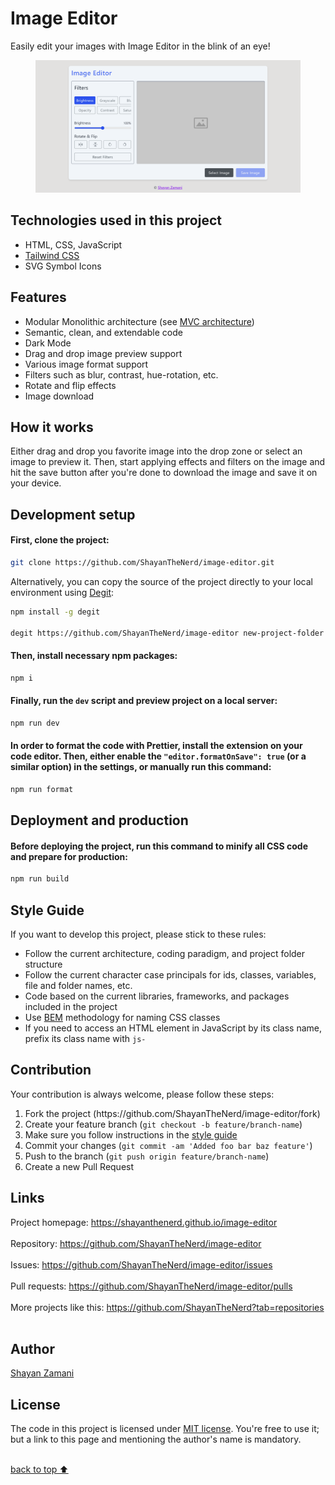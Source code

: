 # Image Editor

Easily edit your images with Image Editor in the blink of an eye!

<figure>
  <img src="https://github.com/ShayanTheNerd/image-editor/blob/main/og-img.png" />
</figure>

## Technologies used in this project

<ul>
  <li>HTML, CSS, JavaScript</li>
  <li>
    <a href="https://tailwindcss.com">Tailwind CSS</a>
  </li>
  <li>SVG Symbol Icons</li>
</ul>

## Features

<ul>
  <li>Modular Monolithic architecture (see <a href="https://github.com/ShayanTheNerd/image-editor/tree/image-editor-MVC">MVC architecture</a>)</li>
  <li>Semantic, clean, and extendable code</li>
  <li>Dark Mode</li>
  <li>Drag and drop image preview support</li>
  <li>Various image format support</li>
  <li>Filters such as blur, contrast, hue-rotation, etc.</li>
  <li>Rotate and flip effects</li>
  <li>Image download</li>
</ul>

## How it works

Either drag and drop you favorite image into the drop zone or select an image to preview it. Then, start applying effects and filters on the image and hit the save button after you're done to download the image and save it on your device.

## Development setup

#### First, clone the project:

```sh
git clone https://github.com/ShayanTheNerd/image-editor.git
```

Alternatively, you can copy the source of the project directly to your local environment using <a href="https://github.com/Rich-Harris/degit">Degit</a>:

```sh
npm install -g degit

degit https://github.com/ShayanTheNerd/image-editor new-project-folder
```

#### Then, install necessary npm packages:

```sh
npm i
```

#### Finally, run the `dev` script and preview project on a local server:

```sh
npm run dev
```

#### In order to format the code with Prettier, install the extension on your code editor. Then, either enable the `"editor.formatOnSave": true` (or a similar option) in the settings, or manually run this command:

```sh
npm run format
```

## Deployment and production

#### Before deploying the project, run this command to minify all CSS code and prepare for production:

```sh
npm run build
```

## Style Guide

If you want to develop this project, please stick to these rules:

<ul>
  <li>Follow the current architecture, coding paradigm, and project folder structure</li>
  <li>Follow the current character case principals for ids, classes, variables, file and folder names, etc.</li>
  <li>Code based on the current libraries, frameworks, and packages included in the project</li>
  <li>Use <a href="https://getbem.com">BEM</a> methodology for naming CSS classes</li>
  <li>If you need to access an HTML element in JavaScript by its class name, prefix its class name with <code>js-</code></li>
</ul>

## Contribution

Your contribution is always welcome, please follow these steps:

<ol>
  <li>Fork the project (https://github.com/ShayanTheNerd/image-editor/fork)</li>
  <li>Create your feature branch (<code>git checkout -b feature/branch-name</code>)</li>
  <li>Make sure you follow instructions in the <a href="https://github.com/ShayanTheNerd/image-editor#style-guide">style guide</a></li>
  <li>Commit your changes (<code>git commit -am 'Added foo bar baz feature'</code>)</li>
  <li>Push to the branch (<code>git push origin feature/branch-name</code>)</li>
  <li>Create a new Pull Request</li>
</ol>

## Links

Project homepage: https://shayanthenerd.github.io/image-editor <br /><br />
Repository: https://github.com/ShayanTheNerd/image-editor <br /><br />
Issues: https://github.com/ShayanTheNerd/image-editor/issues <br /><br />
Pull requests: https://github.com/ShayanTheNerd/image-editor/pulls <br /><br />
More projects like this: https://github.com/ShayanTheNerd?tab=repositories <br /><br />

## Author

<a href="https://shayan-zamani.me">Shayan Zamani</a>

## License

The code in this project is licensed under <a href="https://github.com/ShayanTheNerd/image-editor/blob/main/LICENSE.md">MIT license</a>. You're free to use it; but a link to this page and mentioning the author's name is mandatory.

<br />
<a href="https://github.com/ShayanTheNerd/image-editor#image-editor">back to top ⬆️</a>
